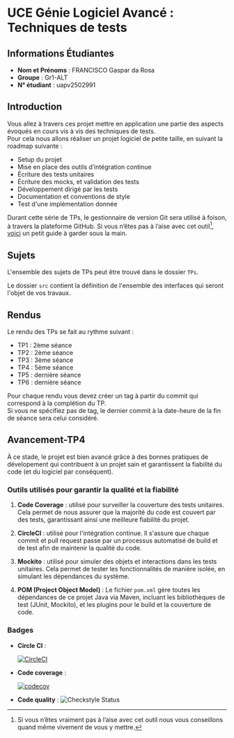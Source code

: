 # UCE Génie Logiciel Avancé : Techniques de tests

## Informations Étudiantes

- **Nom et Prénoms** : FRANCISCO Gaspar da Rosa
- **Groupe** : Gr1-ALT
- **N° étudiant** : uapv2502991

## Introduction

Vous allez à travers ces projet mettre en application une partie des aspects évoqués en cours vis à vis des techniques de tests.  
Pour cela nous allons réaliser un projet logiciel de petite taille, en suivant la roadmap suivante : 
- Setup du projet
- Mise en place des outils d’intégration continue
- Écriture des tests unitaires
- Écriture des mocks, et validation des tests
- Développement dirigé par les tests
- Documentation et conventions de style
- Test d'une implémentation donnée

Durant cette série de TPs, le gestionnaire de version Git sera utilisé à foison, à travers la plateforme GitHub. Si vous n’êtes pas à l’aise avec cet outil[^1], [voici](http://rogerdudler.github.io/git-guide/) un petit guide à garder sous la main.

## Sujets

L'ensemble des sujets de TPs peut être trouvé dans le dossier `TPs`.

Le dossier `src` contient la définition de l'ensemble des interfaces qui seront l'objet de vos travaux.

## Rendus

Le rendu des TPs se fait au rythme suivant :

- TP1 : 2ème séance
- TP2 : 2ème séance
- TP3 : 3ème séance
- TP4 : 5ème séance
- TP5 : dernière séance
- TP6 : dernière séance

Pour chaque rendu vous devez créer un tag à partir du commit qui correspond à la complétion du TP.  
Si vous ne spécifiez pas de tag, le dernier commit à la date-heure de la fin de séance sera celui considéré.

[^1]: Si vous n’êtes vraiment pas à l’aise avec cet outil nous vous conseillons quand même vivement de vous y mettre.

## Avancement-TP4

À ce stade, le projet est bien avancé grâce à des bonnes pratiques de dévelopement qui contribuent à un projet sain et garantissent la fiabilité du code (et du logiciel par conséquent).

### Outils utilisés pour garantir la qualité et la fiabilité

1. **Code Coverage** : 
  utilisé pour surveiller la couverture des tests unitaires. Cela permet de nous assurer que la majorité du code est couvert par des tests, garantissant ainsi une meilleure fiabilité du projet.

3. **CircleCI** : 
  utilisé pour l'intégration continue. Il s'assure que chaque commit et pull request passe par un processus automatisé de build et de test afin de maintenir la qualité du code.

4. **Mockito** : 
  utilisé pour simuler des objets et interactions dans les tests unitaires. Cela permet de tester les fonctionnalités de manière isolée, en simulant les dépendances du système.

5. **POM (Project Object Model)** : 
  Le fichier `pom.xml` gère toutes les dépendances de ce projet Java via Maven, incluant les bibliothèques de test (JUnit, Mockito), et les plugins pour le build et la couverture de code.


### Badges

- **Circle CI** :

  [![CircleCI](https://dl.circleci.com/status-badge/img/gh/Gasparfgf/ceri-m1-techniques-de-test/tree/master.svg?style=svg)](https://dl.circleci.com/status-badge/redirect/gh/Gasparfgf/ceri-m1-techniques-de-test/tree/master)

- **Code coverage** :

  [![codecov](https://codecov.io/github/Gasparfgf/ceri-m1-techniques-de-test/branch/master/graph/badge.svg?token=8ONP5BCPJ6)](https://codecov.io/github/Gasparfgf/ceri-m1-techniques-de-test)

- **Code quality** :
  ![Checkstyle Status](https://github.com/Gasparfgf/ceri-m1-techniques-de-test/actions/workflows/config.yml/badge.svg)

